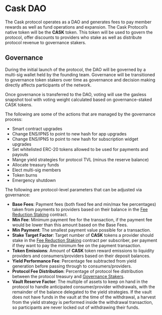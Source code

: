 # Cask DAO

The Cask protocol operates as a DAO and generates fees to pay member rewards as well as fund operations and expansion.
The Cask Protocol’s native token will be the **CASK** token. This token will be used to govern the protocol, offer discounts to
providers who stake as well as distribute protocol revenue to governance stakers.

## Governance

During the initial launch of the protocol, the DAO will be governed by a multi-sig wallet held by the founding team.
Governance will be transitioned to governance token stakers over time as governance and decision making directly affects
participants of the network.

Once governance is transferred to the DAO, voting will use the gasless snapshot tool with voting weight calculated based
on governance-staked CASK tokens.

The following are some of the actions that are managed by the governance process:

* Smart contract upgrades
* Change ENS/IPNS to point to new hash for app upgrades
* Change ENS/IPNS to point to new hash for subscription widget upgrades
* Set whitelisted ERC-20 tokens allowed to be used for payments and payouts
* Mange yield strategies for protocol TVL (minus the reserve balance)
* Allocate treasury funds
* Elect multi-sig members
* Token burns
* Emergency shutdown

The following are protocol-level parameters that can be adjusted via governance:

* **Base Fees**: Payment fees (both fixed fee and min/max fee percentages) taken from payments to providers based on
  their balance in the [Fee Reduction Staking](/tokenomics.md#token-and-staking) contract.
* **Min Fee**: Minimum payment fee for the transaction, if the payment fee would be lower than this amount based on
  the Base Fees.
* **Min Payment**: The smallest payment value possible for a transaction.
* **Stake Target Factor**: Target number of **CASK** tokens a provider should stake in
  the [Fee Reduction Staking](/tokenomics.md#token-and-staking) contract per subscriber, per payment if they want to pay
  the minimum fee on the payment transaction.
* **Token Emissions**: Amount of **CASK** token reward emissions to liquidity providers and consumers/providers based on
  their deposit balances.
* **Yield Performance Fee**: Percentage fee subtracted from yield generation before passing through to
  consumers/providers.
* **Protocol Fee Distribution**: Percentage of protocol fee distribution between the protocol treasury
  and [Governance Stakers](/tokenomics.md#token-and-staking).
* **Vault Reserve Factor**: The multiple of assets to keep on hand in the protocol to handle anticipated
  consumer/provider withdrawals, with the remainder of the balance delegated to the yield strategies. If the vault does
  not have funds in the vault at the time of the withdrawal, a harvest from the yield strategy is performed inside the
  withdrawal transaction, so participants are never locked out of withdrawing their funds.
